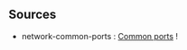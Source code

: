 ## Sources
* network-common-ports : [Common ports][network-0] !

[network-0]: https://www.stationx.net/common-ports-cheat-sheet/
